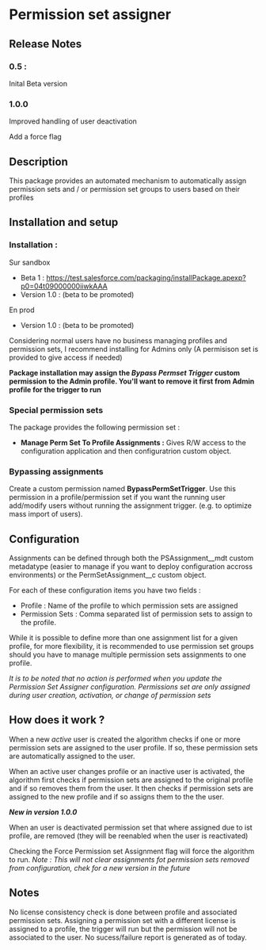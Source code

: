 # Permission set assigner

## Release Notes
### 0.5 : 
Inital Beta version

### 1.0.0
Improved handling of user deactivation

Add a force flag

## Description

This package provides an automated mechanism to automatically assign permission sets and / or permission set groups to users based on their profiles

## Installation and setup

### Installation : 
Sur sandbox
- Beta 1 : https://test.salesforce.com/packaging/installPackage.apexp?p0=04t09000000iiwkAAA
- Version 1.0 : (beta to be promoted)

En prod
- Version 1.0 : (beta to be promoted)

Considering normal users have no business managing profiles and permission sets, I recommend installing for Admins only (A permisison set is provided to give access if needed)

**Package installation may assign the _Bypass Permset Trigger_ custom permission to the Admin profile. You'll want to remove it first from Admin profile for the trigger to run**

### Special permission sets

The package provides the following permission set :

- **Manage Perm Set To Profile Assignments :** Gives R/W access to the configuration application and then configuratrion custom object.


### Bypassing assignments 
Create a custom permission named **BypassPermSetTrigger**.
Use this permission in a profile/permission set if you want the running user add/modify users without running the assignment trigger. (e.g. to optimize mass import of users). 


## Configuration

Assignments can be defined through both the PSAssignment__mdt custom metadatype (easier to manage if you want to deploy configuration accross environments) or the PermSetAssignment__c custom object. 

For each of these configuration items you have two fields :
- Profile : Name of the profile to which permission sets are assigned
- Permission Sets : Comma separated list of permission sets to assign to the profile.

While it is possible to define more than one assignment list for a given profile, for more flexibility, it is recommended to use permission set groups should you have to manage multiple permission sets assignments to one profile. 

*It is to be noted that no action is performed when you update the Permission Set Assigner configuration. Permissions set are only assigned during user creation, activation, or change of permission sets*


## How does it work ?

When a new *active* user is created the algorithm checks if one or more permission sets are assigned to the user profile. If so, these permission sets are automatically assigned to the user.

When an active user changes profile or an inactive user is activated, the algorithm first checks if permission sets are assigned to the original profile and if so removes them from the user.
It then checks if permission sets are assigned to the new profile and if so assigns them to the the user. 

*__New in version 1.0.0__*

When an user is deactivated permission set that where assigned due to ist profile, are removed (they will be reenabled when the user is reactivated)

Checking the Force Permission set Assignment flag will force the algorithm to run. *Note : This will not clear assignments fot permission sets removed from configuration, chek for a new version  in the future* 




## Notes

No license consistency check is done between profile and associated permission sets. Assigning a permission set with a different license is assigned to a profile, the trigger will run but the permission will not be associated to the user.
No sucess/failure report is generated as of today.


